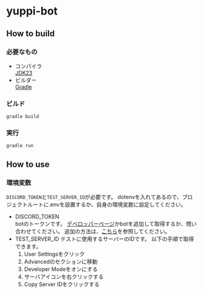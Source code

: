 # yuppi-bot

## How to build

### 必要なもの
- コンパイラ  
[JDK23](https://www.oracle.com/in/java/technologies/downloads/)
- ビルダー  
[Gradle](https://gradle.org/)

### ビルド
```
gradle build
```

### 実行
```
gradle run
```

## How to use
### 環境変数
`DISCORD_TOKEN`と`TEST_SERVER_ID`が必要です。
dotenvを入れてあるので、プロジェクトルートに.envを設置するか、自身の環境変数に設定してください。
- DISCORD_TOKEN  
botのトークンです。
[デベロッパーページ](https://discord.com/developers/)かbotを追加して取得するか、問い合わせてください。
追加の方法は、[こちら](https://qiita.com/1ntegrale9/items/cb285053f2fa5d0cccdf)を参照してください。
- TEST_SERVER_ID
テストに使用するサーバーのIDです。
以下の手順で取得できます。
  1. User Settingsをクリック
  1. Advancedのセクションに移動
  1. Developer Modeをオンにする
  1. サーバアイコンを右クリックする
  1. Copy Server IDをクリックする
